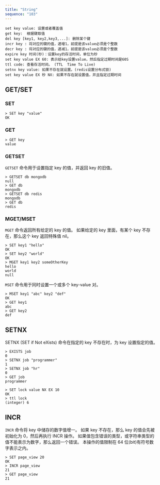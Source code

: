 ```yaml
---
title: "String"
sequence: "103"
---
```


```text
set key value: 设置或者覆盖值
get key:  根据键取值
del key [key1, key2,key3,...]: 删除某个键                                          
incr key : 将对应的键的值，递增1，前提是该value必须是个整数
decr key : 将对应的键的值，递减1，前提是该value必须是个整数     
expire key 时间(秒)：设置key的存活时间，单位为秒
set key value EX 60: 表示给key设置value，然后指定过期时间是60S
ttl code: 查看存活时间。 (TTL  Time To Live)
setnx key value: 如果不存在就设置。(redis设置分布式锁)
set key value EX 秒 NX: 如果不存在就设置值，并且指定过期时间
```

## GET/SET

### SET

```text
> SET key "value"
OK
```

### GET

```text
> GET key
value
```

### GETSET

`GETSET` 命令用于设置指定 key 的值，并返回 key 的旧值。

```text
> GETSET db mongodb
null
> GET db
mongodb
> GETSET db redis
mongodb
> GET db
redis
```

### MGET/MSET

`MGET` 命令返回所有给定的 key 的值。
如果给定的 key 里面，有某个 key 不存在，那么这个 key 返回特殊值 nil。

```text
> SET key1 "hello"
OK
> SET key2 "world"
OK
> MGET key1 key2 someOtherKey
hello
world
null
```

`MSET` 命令用于同时设置一个或多个 key-value 对。

```text
> MSET key1 "abc" key2 "def"
OK
> GET key1
abc
> GET key2
def
```

## SETNX

SETNX (SET if Not eXists) 命令在指定的 key 不存在时，为 key 设置指定的值。

```text
> EXISTS job
0
> SETNX job "programmer"
1
> SETNX job "hr"
0
> GET job
programmer
```

```text
> SET lock value NX EX 10
OK
> ttl lock
(integer) 6
```

## INCR

`INCR` 命令将 key 中储存的数字值增一。
如果 key 不存在，那么 key 的值会先被初始化为 0，然后再执行 INCR 操作。
如果值包含错误的类型，或字符串类型的值不能表示为数字，那么返回一个错误。
本操作的值限制在 64 位(bit)有符号数字表示之内。

```text
> SET page_view 20
OK
> INCR page_view
21
> GET page_view
21
```

